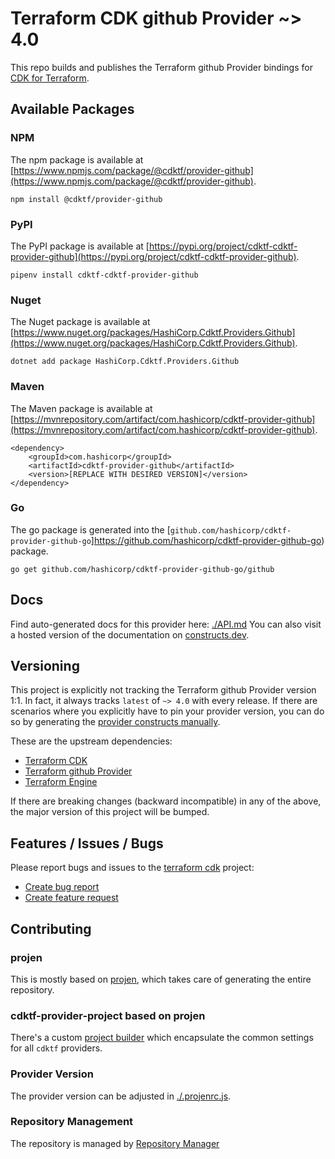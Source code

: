 # Terraform CDK github Provider ~> 4.0

This repo builds and publishes the Terraform github Provider bindings for [CDK for Terraform](https://cdk.tf).

## Available Packages

### NPM

The npm package is available at [https://www.npmjs.com/package/@cdktf/provider-github](https://www.npmjs.com/package/@cdktf/provider-github).

`npm install @cdktf/provider-github`

### PyPI

The PyPI package is available at [https://pypi.org/project/cdktf-cdktf-provider-github](https://pypi.org/project/cdktf-cdktf-provider-github).

`pipenv install cdktf-cdktf-provider-github`

### Nuget

The Nuget package is available at [https://www.nuget.org/packages/HashiCorp.Cdktf.Providers.Github](https://www.nuget.org/packages/HashiCorp.Cdktf.Providers.Github).

`dotnet add package HashiCorp.Cdktf.Providers.Github`

### Maven

The Maven package is available at [https://mvnrepository.com/artifact/com.hashicorp/cdktf-provider-github](https://mvnrepository.com/artifact/com.hashicorp/cdktf-provider-github).

```
<dependency>
    <groupId>com.hashicorp</groupId>
    <artifactId>cdktf-provider-github</artifactId>
    <version>[REPLACE WITH DESIRED VERSION]</version>
</dependency>
```

### Go

The go package is generated into the [`github.com/hashicorp/cdktf-provider-github-go`]https://github.com/hashicorp/cdktf-provider-github-go) package.

`go get github.com/hashicorp/cdktf-provider-github-go/github`

## Docs

Find auto-generated docs for this provider here: [./API.md](./API.md)
You can also visit a hosted version of the documentation on [constructs.dev](https://constructs.dev/packages/@cdktf/provider-github).

## Versioning

This project is explicitly not tracking the Terraform github Provider version 1:1. In fact, it always tracks `latest` of `~> 4.0` with every release. If there are scenarios where you explicitly have to pin your provider version, you can do so by generating the [provider constructs manually](https://cdk.tf/imports).

These are the upstream dependencies:

* [Terraform CDK](https://cdk.tf)
* [Terraform github Provider](https://github.com/terraform-providers/terraform-provider-github)
* [Terraform Engine](https://terraform.io)

If there are breaking changes (backward incompatible) in any of the above, the major version of this project will be bumped.

## Features / Issues / Bugs

Please report bugs and issues to the [terraform cdk](https://cdk.tf) project:

* [Create bug report](https://cdk.tf/bug)
* [Create feature request](https://cdk.tf/feature)

## Contributing

### projen

This is mostly based on [projen](https://github.com/eladb/projen), which takes care of generating the entire repository.

### cdktf-provider-project based on projen

There's a custom [project builder](https://github.com/hashicorp/cdktf-provider-project) which encapsulate the common settings for all `cdktf` providers.

### Provider Version

The provider version can be adjusted in [./.projenrc.js](./.projenrc.js).

### Repository Management

The repository is managed by [Repository Manager](https://github.com/hashicorp/cdktf-repository-manager/)
